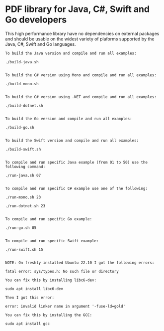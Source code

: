 # PDF library for Java, C#, Swift and Go developers

This high performance library have no dependencies on external packages and should be usable on the widest variety of plaforms supported by the Java, C#, Swift and Go languages.


```
To build the Java version and compile and run all examples:

./build-java.sh


To build the C# version using Mono and compile and run all examples:

./build-mono.sh


To build the C# version using .NET and compile and run all examples:

./build-dotnet.sh


To build the Go version and compile and run all examples:

./build-go.sh


To build the Swift version and compile and run all examples:

./build-swift.sh


To compile and run specific Java example (from 01 to 50) use the following command:

./run-java.sh 07


To compile and run specific C# example use one of the following:

./run-mono.sh 23

./run-dotnet.sh 23


To compile and run specific Go example:

./run-go.sh 05


To compile and run specific Swift example:

./run-swift.sh 15


NOTE: On freshly installed Ubuntu 22.10 I got the following errors:

fatal error: sys/types.h: No such file or directory

You can fix this by installing libc6-dev:

sudo apt install libc6-dev

Then I got this error:

error: invalid linker name in argument '-fuse-ld=gold'

You can fix this by installing the GCC:

sudo apt install gcc
